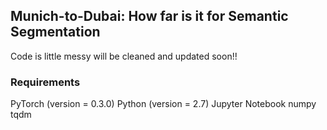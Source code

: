 ## Munich-to-Dubai: How far is it for Semantic Segmentation
Code is little messy will be cleaned and updated soon!!

### Requirements
PyTorch (version = 0.3.0)
Python (version = 2.7)
Jupyter Notebook
numpy
tqdm
